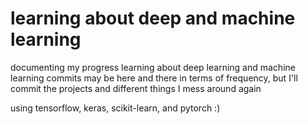 # learning about deep and machine learning
documenting my progress learning about deep learning and machine learning
commits may be here and there in terms of frequency, but I'll commit the projects and different things I mess around again

using tensorflow, keras, scikit-learn, and pytorch :)
